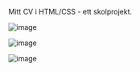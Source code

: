 Mitt CV i HTML/CSS - ett skolprojekt.

![image](https://user-images.githubusercontent.com/114933424/213705972-696fa2b0-5fbc-488b-8582-f2f60b423885.png)

![image](https://user-images.githubusercontent.com/114933424/213706158-205e5be9-17fb-4a89-bddd-24ee3b6c693d.png)

![image](https://user-images.githubusercontent.com/114933424/213706274-0f53ceb9-0908-4aae-9173-49638dfafe8b.png)
